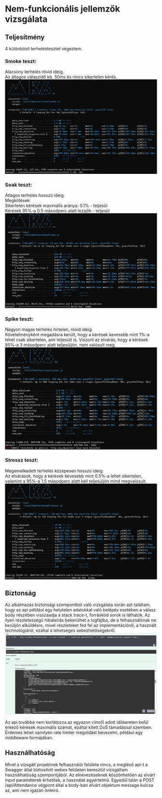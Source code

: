 # Nem-funkcionális jellemzők vizsgálata

## Teljesítmény
4 különböző terheléstesztet végeztem.

### Smoke teszt:
Alacsony terhelés rövid ideig.\
Az átlagos válaszidő kb. 50ms és nincs sikertelen kérés.
![](non_functional_tests/smoke.png)

### Soak teszt:
Átlagos terhelés hosszú ideig.\
Megkötések:\
Sikertelen kérések maximális aránya: 0.1% - teljesül\
Kérések 95%-a 0.5 másodperc alatt lezajlik - teljesül
![](non_functional_tests/soak.png)

### Spike teszt:
Nagyon magas terhelés hirtelen, rövid ideig.\
Követelményként megadásra került, hogy a kérések kevesebb mint 1%-a lehet csak sikertelen, ami teljesült is. Viszont az elvárás, hogy a kérések 95%-a 3 másodperc alatt teljesüljön, nem valósult meg.
![](non_functional_tests/spike.png)

### Stressz teszt:
Megemelkedett terhelés közepesen hosszú ideig.\
Az elvárások, hogy a kérések kevesebb mint 0.5%-a lehet sikertelen, valamint a 95%-a 1.5 másodperc alatt kell teljesüljön mind megvalósult.
![](non_functional_tests/stress.png)

## Biztonság
Az alkalmazás biztonsági szempontból való vizsgálata során azt találtam, hogy az api például egy helytelen adatokkal való belépés esetében a válasz body részében visszaadja a stack trace-t, forráskód sorok is láthatók. Az ilyen részletességű hibaleírás bekerülhet a logfájlba, de a felhasználónak ne kerüljön elküldésre, mivel részleteket fed fel az implementációról, a használt technológiáról, ezáltal a lehetséges sebezhetőségekről.
![](non_functional_tests/security.png)

Az api továbbá nem korlátozza az egyazon címről adott időkereten belül érkező kérések maximális számát,
ezáltal kitett DoS támadással szemben. Érdemes lehet vamilyen rate limiter megoldást bevezetni, például egy middleware
formájában.

## Használhatóság
Mivel a vizsgált projektnek felhasználói felülete nincs, a meglévő api-t a Swagger által biztosított webes felületen keresztül vizsgáltam használhatóság szempontjából. Az elnevezéseknek köszönhetően az elvárt input paraméterek érhetőek, a használat egyértelmű. Egyedül talán a POST /api/Attendance végpont által a body-ban elvárt objektum message kulcsa az, ami nem igazán önleíró.
